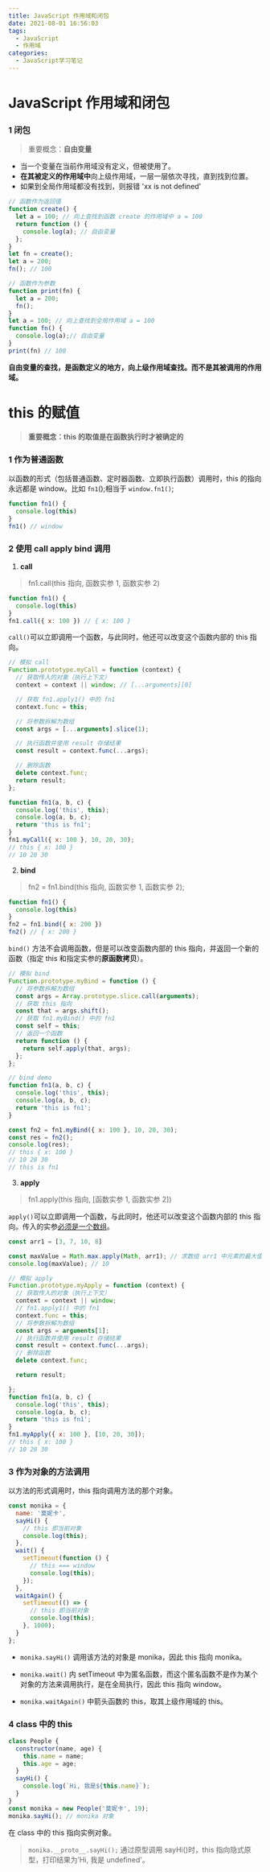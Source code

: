 ```yaml
---
title: JavaScript 作用域和闭包
date: 2021-08-01 16:56:03
tags:
  - JavaScript
  - 作用域
categories:
  - JavaScript学习笔记
---
```


# JavaScript 作用域和闭包

### 1 闭包

> 重要概念：**自由变量**

- 当一个变量在当前作用域没有定义，但被使用了。
- **在其被定义的作用域中**向上级作用域，一层一层依次寻找，直到找到位置。
- 如果到全局作用域都没有找到，则报错 'xx is not defined'

```JavaScript
// 函数作为返回值
function create() {
  let a = 100; // 向上查找到函数 create 的作用域中 a = 100
  return function () {
    console.log(a); // 自由变量
  };
}
let fn = create();
let a = 200;
fn(); // 100
```

```JavaScript
// 函数作为参数
function print(fn) {
  let a = 200;
  fn();
}
let a = 100; // 向上查找到全局作用域 a = 100
function fn() {
  console.log(a);// 自由变量
}
print(fn) // 100
```

**自由变量的查找，是函数定义的地方，向上级作用域查找。而不是其被调用的作用域。**

# this 的赋值

> **重要概念：this 的取值是在函数执行时才被确定的**

### 1 作为普通函数

以函数的形式（包括普通函数、定时器函数、立即执行函数）调用时，this 的指向永远都是 window。比如 `fn1`();相当于 `window.fn1()`;

```JavaScript
function fn1() {
  console.log(this)
}
fn1() // window
```

### 2 使用 call apply bind 调用

1. **call**

> fn1.call(this 指向, 函数实参 1, 函数实参 2)

```JavaScript
function fn1() {
  console.log(this)
}
fn1.call({ x: 100 }) // { x: 100 }
```

`call()`可以立即调用一个函数，与此同时，他还可以改变这个函数内部的 this 指向。

```JavaScript
// 模拟 call
Function.prototype.myCall = function (context) {
  // 获取传入的对象（执行上下文）
  context = context || window; // [...arguments][0]

  // 获取 fn1.apply1() 中的 fn1
  context.func = this;

  // 将参数拆解为数组
  const args = [...arguments].slice(1);

  // 执行函数并使用 result 存储结果
  const result = context.func(...args);

  // 删除函数
  delete context.func;
  return result;
};

function fn1(a, b, c) {
  console.log('this', this);
  console.log(a, b, c);
  return 'this is fn1';
}
fn1.myCall({ x: 100 }, 10, 20, 30);
// this { x: 100 }
// 10 20 30
```

2. **bind**

> fn2 = fn1.bind(this 指向, 函数实参 1, 函数实参 2);

```JavaScript
function fn1() {
  console.log(this)
}
fn2 = fn1.bind({ x: 200 })
fn2() // { x: 200 }
```

`bind()` 方法不会调用函数，但是可以改变函数内部的 this 指向，并返回一个新的函数（指定 this 和指定实参的**原函数拷贝**）。

```JavaScript
// 模拟 bind
Function.prototype.myBind = function () {
  // 将参数拆解为数组
  const args = Array.prototype.slice.call(arguments);
  // 获取 this 指向
  const that = args.shift();
  // 获取 fn1.myBind() 中的 fn1
  const self = this;
  // 返回一个函数
  return function () {
    return self.apply(that, args);
  };
};

// bind demo
function fn1(a, b, c) {
  console.log('this', this);
  console.log(a, b, c);
  return 'this is fn1';
}

const fn2 = fn1.myBind({ x: 100 }, 10, 20, 30);
const res = fn2();
console.log(res);
// this { x: 100 }
// 10 20 30
// this is fn1
```

3. **apply**

> fn1.apply(this 指向, [函数实参 1, 函数实参 2])

`apply()`可以立即调用一个函数，与此同时，他还可以改变这个函数内部的 this 指向。传入的实参<u>必须是一个数组</u>。

```JavaScript
const arr1 = [3, 7, 10, 8]

const maxValue = Math.max.apply(Math, arr1); // 求数组 arr1 中元素的最大值
console.log(maxValue); // 10
```

```JavaScript
// 模拟 apply
Function.prototype.myApply = function (context) {
  // 获取传入的对象（执行上下文）
  context = context || window;
  // fn1.apply1() 中的 fn1
  context.func = this;
  // 将参数拆解为数组
  const args = arguments[1];
  // 执行函数并使用 result 存储结果
  const result = context.func(...args);
  // 删除函数
  delete context.func;

  return result;

};
function fn1(a, b, c) {
  console.log('this', this);
  console.log(a, b, c);
  return 'this is fn1';
}
fn1.myApply({ x: 100 }, [10, 20, 30]);
// this { x: 100 }
// 10 20 30
```

### 3 作为对象的方法调用

以方法的形式调用时，this 指向调用方法的那个对象。

```JavaScript
const monika = {
  name: '莫妮卡',
  sayHi() {
    // this 即当前对象
    console.log(this);
  },
  wait() {
    setTimeout(function () {
      // this === window
      console.log(this);
    });
  },
  waitAgain() {
    setTimeout(() => {
      // this 即当前对象
      console.log(this);
    }, 1000);
  }
};
```

- `monika.sayHi()` 调用该方法的对象是 monika，因此 this 指向 monika。

- `monika.wait()` 内 setTimeout 中为匿名函数，而这个匿名函数不是作为某个对象的方法来调用执行，是在全局执行，因此 this 指向 window。

- `monika.waitAgain()` 中箭头函数的 this，取其上级作用域的 this。

### 4 class 中的 this

```JavaScript
class People {
  constructor(name, age) {
    this.name = name;
    this.age = age;
  }
  sayHi() {
    console.log(`Hi, 我是${this.name}`);
  }
}
const monika = new People('莫妮卡', 19);
monika.sayHi(); // monika 对象
```

在 class 中的 this 指向实例对象。

> `monika.__proto__.sayHi();` 通过原型调用 sayHi()时，this 指向隐式原型，打印结果为’Hi, 我是 undefined'。
